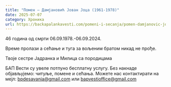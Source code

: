 ```yaml
---
title: "Помен – Дамјановић Јован Јоца (1961-1978)"
date: 2025-07-07
category: Хроника
url: https://backapalankavesti.com/pomeni-i-secanja/pomen-damjanovic-jovan-joca-1961-1978/
---
```


46 година од смрти
06.09.1978.-06.09.2024.

Време пролази а сећање и туга за вољеним братом никад не прође.

Твоје сестре Јадранка и Милица са породицама

БАП Вести су увеле потпуно бесплатну услугу. Без накнаде објављујемо: читуље, помене и сећања. Можете нас контактирати на мејл: bpdesavanja@gmail.com или bapvestioffice@gmail.com
